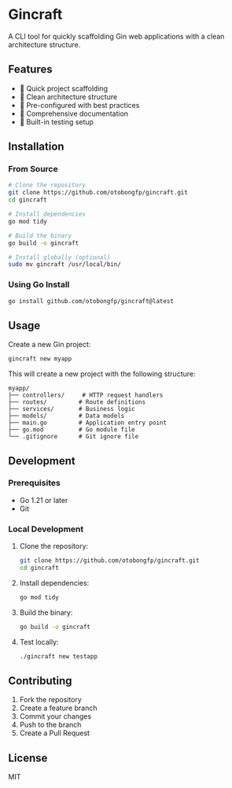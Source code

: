 # Gincraft

A CLI tool for quickly scaffolding Gin web applications with a clean architecture structure.

## Features

- 🚀 Quick project scaffolding
- 📁 Clean architecture structure
- 🔧 Pre-configured with best practices
- 📝 Comprehensive documentation
- 🧪 Built-in testing setup

## Installation

### From Source

```bash
# Clone the repository
git clone https://github.com/otobongfp/gincraft.git
cd gincraft

# Install dependencies
go mod tidy

# Build the binary
go build -o gincraft

# Install globally (optional)
sudo mv gincraft /usr/local/bin/
```

### Using Go Install

```bash
go install github.com/otobongfp/gincraft@latest
```

## Usage

Create a new Gin project:

```bash
gincraft new myapp
```

This will create a new project with the following structure:

```
myapp/
├── controllers/     # HTTP request handlers
├── routes/         # Route definitions
├── services/       # Business logic
├── models/         # Data models
├── main.go         # Application entry point
├── go.mod          # Go module file
└── .gitignore      # Git ignore file
```

## Development

### Prerequisites

- Go 1.21 or later
- Git

### Local Development

1. Clone the repository:

   ```bash
   git clone https://github.com/otobongfp/gincraft.git
   cd gincraft
   ```

2. Install dependencies:

   ```bash
   go mod tidy
   ```

3. Build the binary:

   ```bash
   go build -o gincraft
   ```

4. Test locally:
   ```bash
   ./gincraft new testapp
   ```

## Contributing

1. Fork the repository
2. Create a feature branch
3. Commit your changes
4. Push to the branch
5. Create a Pull Request

## License

MIT
